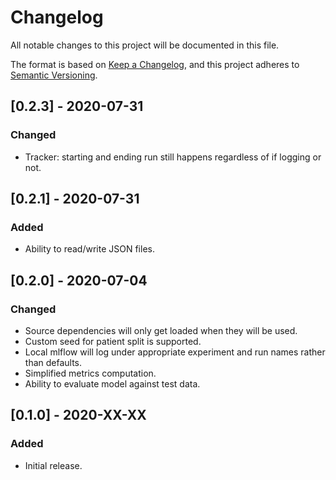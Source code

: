 # Changelog
All notable changes to this project will be documented in this file.

The format is based on [Keep a Changelog](https://keepachangelog.com/en/1.0.0/),
and this project adheres to [Semantic Versioning](https://semver.org/spec/v2.0.0.html).

## [0.2.3] - 2020-07-31
### Changed
- Tracker: starting and ending run still happens regardless of if logging or not.

## [0.2.1] - 2020-07-31
### Added
- Ability to read/write JSON files.

## [0.2.0] - 2020-07-04
### Changed
- Source dependencies will only get loaded when they will be used.
- Custom seed for patient split is supported.
- Local mlflow will log under appropriate experiment and run names rather than defaults.
- Simplified metrics computation. 
- Ability to evaluate model against test data.

## [0.1.0] - 2020-XX-XX
### Added
- Initial release.
